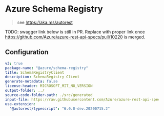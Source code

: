 # Azure Schema Registry

> see https://aka.ms/autorest

TODO: swagger link below is still in PR. Replace with proper link once 
https://github.com/Azure/azure-rest-api-specs/pull/10220 is merged.

## Configuration

```yaml
v3: true
package-name: "@azure/schema-registry"
title: SchemaRegistryClient
description: SchemaRegistry Client
generate-metadata: false
license-header: MICROSOFT_MIT_NO_VERSION
output-folder: ../
source-code-folder-path: ./src/generated
input-file: https://raw.githubusercontent.com/Azure/azure-rest-api-specs/bdc0b6d5d43c58eee6f606b6af45a596c00a77b9/specification/schemaregistry/data-plane/Microsoft.EventHub/preview/2018-01-01-preview/schemaregistry.json
use-extension:
  "@autorest/typescript": "6.0.0-dev.20200715.2"
```
